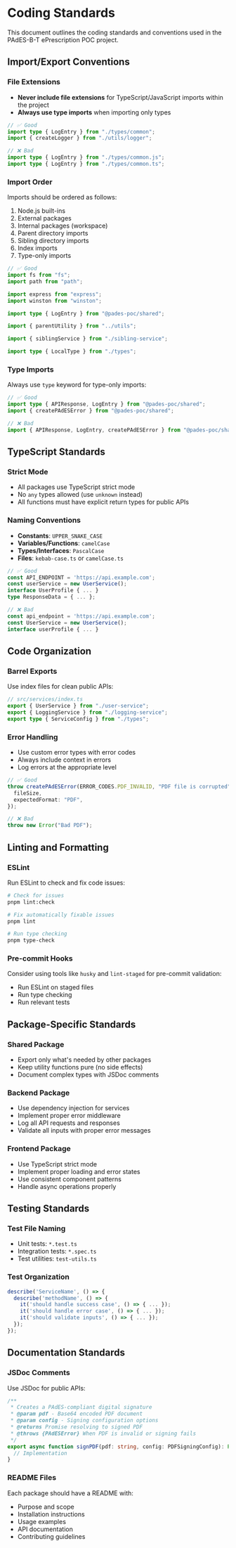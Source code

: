 # Coding Standards

This document outlines the coding standards and conventions used in the PAdES-B-T ePrescription POC project.

## Import/Export Conventions

### File Extensions

- **Never include file extensions** for TypeScript/JavaScript imports within the project
- **Always use type imports** when importing only types

```typescript
// ✅ Good
import type { LogEntry } from "./types/common";
import { createLogger } from "./utils/logger";

// ❌ Bad
import type { LogEntry } from "./types/common.js";
import type { LogEntry } from "./types/common.ts";
```

### Import Order

Imports should be ordered as follows:

1. Node.js built-ins
2. External packages
3. Internal packages (workspace)
4. Parent directory imports
5. Sibling directory imports
6. Index imports
7. Type-only imports

```typescript
// ✅ Good
import fs from "fs";
import path from "path";

import express from "express";
import winston from "winston";

import type { LogEntry } from "@pades-poc/shared";

import { parentUtility } from "../utils";

import { siblingService } from "./sibling-service";

import type { LocalType } from "./types";
```

### Type Imports

Always use `type` keyword for type-only imports:

```typescript
// ✅ Good
import type { APIResponse, LogEntry } from "@pades-poc/shared";
import { createPAdESError } from "@pades-poc/shared";

// ❌ Bad
import { APIResponse, LogEntry, createPAdESError } from "@pades-poc/shared";
```

## TypeScript Standards

### Strict Mode

- All packages use TypeScript strict mode
- No `any` types allowed (use `unknown` instead)
- All functions must have explicit return types for public APIs

### Naming Conventions

- **Constants**: `UPPER_SNAKE_CASE`
- **Variables/Functions**: `camelCase`
- **Types/Interfaces**: `PascalCase`
- **Files**: `kebab-case.ts` or `camelCase.ts`

```typescript
// ✅ Good
const API_ENDPOINT = 'https://api.example.com';
const userService = new UserService();
interface UserProfile { ... }
type ResponseData = { ... };

// ❌ Bad
const api_endpoint = 'https://api.example.com';
const UserService = new UserService();
interface userProfile { ... }
```

## Code Organization

### Barrel Exports

Use index files for clean public APIs:

```typescript
// src/services/index.ts
export { UserService } from "./user-service";
export { LoggingService } from "./logging-service";
export type { ServiceConfig } from "./types";
```

### Error Handling

- Use custom error types with error codes
- Always include context in errors
- Log errors at the appropriate level

```typescript
// ✅ Good
throw createPAdESError(ERROR_CODES.PDF_INVALID, "PDF file is corrupted", {
  fileSize,
  expectedFormat: "PDF",
});

// ❌ Bad
throw new Error("Bad PDF");
```

## Linting and Formatting

### ESLint

Run ESLint to check and fix code issues:

```bash
# Check for issues
pnpm lint:check

# Fix automatically fixable issues
pnpm lint

# Run type checking
pnpm type-check
```

### Pre-commit Hooks

Consider using tools like `husky` and `lint-staged` for pre-commit validation:

- Run ESLint on staged files
- Run type checking
- Run relevant tests

## Package-Specific Standards

### Shared Package

- Export only what's needed by other packages
- Keep utility functions pure (no side effects)
- Document complex types with JSDoc comments

### Backend Package

- Use dependency injection for services
- Implement proper error middleware
- Log all API requests and responses
- Validate all inputs with proper error messages

### Frontend Package

- Use TypeScript strict mode
- Implement proper loading and error states
- Use consistent component patterns
- Handle async operations properly

## Testing Standards

### Test File Naming

- Unit tests: `*.test.ts`
- Integration tests: `*.spec.ts`
- Test utilities: `test-utils.ts`

### Test Organization

```typescript
describe('ServiceName', () => {
  describe('methodName', () => {
    it('should handle success case', () => { ... });
    it('should handle error case', () => { ... });
    it('should validate inputs', () => { ... });
  });
});
```

## Documentation Standards

### JSDoc Comments

Use JSDoc for public APIs:

```typescript
/**
 * Creates a PAdES-compliant digital signature
 * @param pdf - Base64 encoded PDF document
 * @param config - Signing configuration options
 * @returns Promise resolving to signed PDF
 * @throws {PAdESError} When PDF is invalid or signing fails
 */
export async function signPDF(pdf: string, config: PDFSigningConfig): Promise<string> {
  // Implementation
}
```

### README Files

Each package should have a README with:

- Purpose and scope
- Installation instructions
- Usage examples
- API documentation
- Contributing guidelines
